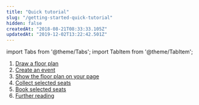 ```yaml
---
title: "Quick tutorial"
slug: "/getting-started-quick-tutorial"
hidden: false
createdAt: "2018-08-21T08:33:33.105Z"
updatedAt: "2019-12-02T13:22:42.501Z"
---
```


import Tabs from '@theme/Tabs';
import TabItem from '@theme/TabItem';

1. [Draw a floor plan](/docs/tutorial/draw-a-floor-plan) 
2. [Create an event](/docs/tutorial/create-an-event) 
3. [Show the floor plan on your page](/docs/tutorial/show-the-floor-plan-on-your-page) 
4. [Collect selected seats](/docs/tutorial/collect-selected-seats) 
5. [Book selected seats](/docs/tutorial/book-selected-seats)
6. [Further reading](/docs/tutorial/further-reading)
